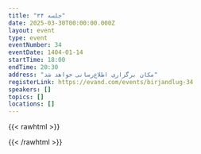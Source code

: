 ```yaml
---
title: "جلسه ۳۴"
date: 2025-03-30T00:00:00.000Z
layout: event
type: event
eventNumber: 34
eventDate: 1404-01-14
startTime: 18:00
endTime: 20:30
address: "مکان برگزاری اطلاع‌رسانی خواهد شد"
registerLink: https://evand.com/events/birjandlug-34
speakers: []
topics: []
locations: []
---
```


{{< rawhtml >}}
<div class="evand-widget evand-widget-attendees" data-event-slug="birjandlug-34" data-setting=""><script>(function(){if(!document.getElementById('evand-widget-attendees')){var t=document.createElement("script");t.type="text/javascript";t.async=!0;t.src=("https:"==document.location.protocol?"https://":"http://")+"widgets.evand.com/attendees.js?load=1";t.setAttribute('id','evand-widget-attendees');var e=document.getElementsByTagName("script")[0];e.parentNode.insertBefore(t,e);}})();</script></div>
{{< /rawhtml >}}
